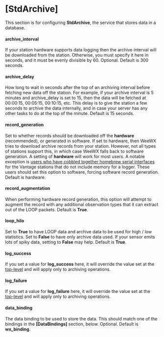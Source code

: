 # [StdArchive]
This section is for configuring **StdArchive**, the service that stores data in a database.

#### archive_interval

If your station hardware supports data logging then the archive interval will be downloaded from the station. Otherwise, you must specify it here in seconds, and it must be evenly divisible by 60. Optional. Default is 300 seconds.

#### archive_delay

How long to wait in seconds after the top of an archiving interval before fetching new data off the station. For example, if your archive interval is 5 minutes and archive_delay is set to 15, then the data will be fetched at 00:00:15, 00:05:15, 00:10:15, etc. This delay is to give the station a few seconds to archive the data internally, and in case your server has any other tasks to do at the top of the minute. Default is 15 seconds.

#### record_generation

Set to whether records should be downloaded off the **hardware** (recommended), or generated in software. If set to hardware, then WeeWX tries to download archive records from your station. However, not all types of stations support this, in which case WeeWX falls back to software generation. A setting of **hardware** will work for most users. A notable exception is [users who have cobbled together homebrew serial interfaces](https://www.wxforum.net/index.php?topic=10315.0) for the Vantage stations that do not include memory for a logger. These users should set this option to software, forcing software record generation. Default is hardware.

#### record_augmentation

When performing hardware record generation, this option will attempt to augment the record with any additional observation types that it can extract out of the LOOP packets. Default is **True**.

#### loop_hilo

Set to **True** to have LOOP data and archive data to be used for high / low statistics. Set to **False** to have only archive data used. If your sensor emits lots of spiky data, setting to **False** may help. Default is **True**.

#### log_success

If you set a value for **log_success** here, it will override the value set at the [top-level](/weewx-config-file/general/#general) and will apply only to archiving operations.

#### log_failure

If you set a value for **log_failure** here, it will override the value set at the [top-level](/weewx-config-file/general/#general) and will apply only to archiving operations.

#### data_binding

The data binding to be used to store the data. This should match one of the bindings in the **[DataBindings]** section, below. Optional. Default is **wx_binding**.
